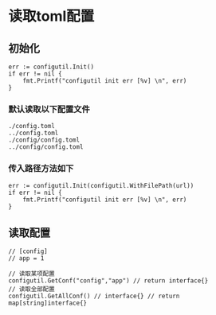 # 读取toml配置

## 初始化
```
err := configutil.Init()
if err != nil {
    fmt.Printf("configutil init err [%v] \n", err)
}
```

### 默认读取以下配置文件
```
./config.toml
../config.toml
./config/config.toml
../config/config.toml
```

### 传入路径方法如下
```
err := configutil.Init(configutil.WithFilePath(url))
if err != nil {
    fmt.Printf("configutil init err [%v] \n", err)
}
```

## 读取配置
```
// [config]
// app = 1

// 读取某项配置
configutil.GetConf("config","app") // return interface{}
// 读取全部配置
configutil.GetAllConf() // interface{} // return map[string]interface{}
```
